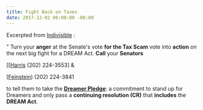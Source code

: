 ```yaml
---
title: Fight Back on Taxes
date: 2017-12-02 06:08:00 -08:00
---
```


Excerpted from [Indivisible](https://www.indivisible.org/) :

"  Turn your **anger** at the Senate's vote **for the Tax Scam** vote into **action** on the next big fight for a DREAM Act.  **Call** your **Senators** 

[[[Harris](https://www.harris.senate.gov/) (202) 224-3553] &

[[Feinstein](https://www.feinstein.senate.gov/public/)) (202) 224-3841 

to tell them to take the **[Dreamer Pledge](https://www.dreamerpledge.org/)**: a commitment to stand up for Dreamers and only pass a **continuing resolution (CR)** that **includes** the **DREAM Act**.